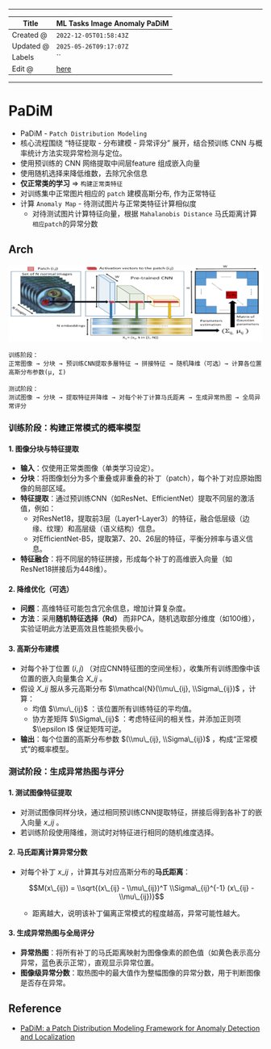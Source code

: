-----

| Title     | ML Tasks Image Anomaly PaDiM                          |
| --------- | ----------------------------------------------------- |
| Created @ | `2022-12-05T01:58:43Z`                                |
| Updated @ | `2025-05-26T09:17:07Z`                                |
| Labels    | \`\`                                                  |
| Edit @    | [here](https://github.com/junxnone/aiwiki/issues/322) |

-----

# PaDiM

  - PaDiM - `Patch Distribution Modeling`
  - 核心流程围绕 “特征提取 - 分布建模 - 异常评分” 展开，结合预训练 CNN 与概率统计方法实现异常检测与定位。
  - 使用预训练的 CNN 网络提取中间层feature 组成嵌入向量
  - 使用随机选择来降低维数，去除冗余信息
  - **仅正常类的学习** =\> `构建正常类特征`
  - 对训练集中正常图片相应的 `patch` 建模高斯分布, 作为正常特征
  - 计算 `Anomaly Map` - 待测试图片与正常类特征计算相似度
      - 对待测试图片计算特征向量，根据 `Mahalanobis Distance` 马氏距离计算`相应patch`的异常分数

## Arch

![image](media/119682f034642649c2910ef49b008d65f6cbd1b6.png)

    训练阶段：
    正常图像 → 分块 → 预训练CNN提取多層特征 → 拼接特征 → 随机降维（可选）→ 计算各位置高斯分布参数(μ, Σ)
    
    测试阶段：
    测试图像 → 分块 → 提取特征并降维 → 对每个补丁计算马氏距离 → 生成异常热图 → 全局异常评分

### 训练阶段：构建正常模式的概率模型

#### 1\. 图像分块与特征提取

  - **输入**：仅使用正常类图像（单类学习设定）。
  - **分块**：将图像划分为多个重叠或非重叠的补丁（patch），每个补丁对应原始图像的局部区域。
  - **特征提取**：通过预训练CNN（如ResNet、EfficientNet）提取不同层的激活值，例如：
      - 对ResNet18，提取前3层（Layer1-Layer3）的特征，融合低层级（边缘、纹理）和高层级（语义结构）信息。
      - 对EfficientNet-B5，提取第7、20、26层的特征，平衡分辨率与语义信息。
  - **特征融合**：将不同层的特征拼接，形成每个补丁的高维嵌入向量（如ResNet18拼接后为448维）。

#### 2\. 降维优化（可选）

  - **问题**：高维特征可能包含冗余信息，增加计算复杂度。
  - **方法**：采用**随机特征选择（Rd）** 而非PCA，随机选取部分维度（如100维），实验证明此方法更高效且性能损失极小。

#### 3\. 高斯分布建模

  - 对每个补丁位置 $(i,j)$ （对应CNN特征图的空间坐标），收集所有训练图像中该位置的嵌入向量集合 $X\_{ij}$ 。
  - 假设 $X\_{ij}$ 服从多元高斯分布 $\\mathcal{N}(\\mu\_{ij}, \\Sigma\_{ij})$ ，计算：
      - 均值 $\\mu\_{ij}$ ：该位置所有训练特征的平均值。
      - 协方差矩阵 $\\Sigma\_{ij}$ ：考虑特征间的相关性，并添加正则项 $\\epsilon I$ 保证矩阵可逆。
  - **输出**：每个位置的高斯分布参数 $(\\mu\_{ij}, \\Sigma\_{ij})$ ，构成“正常模式”的概率模型。

### 测试阶段：生成异常热图与评分

#### 1\. 测试图像特征提取

  - 对测试图像同样分块，通过相同预训练CNN提取特征，拼接后得到各补丁的嵌入向量 $x\_{ij}$ 。
  - 若训练阶段使用降维，测试时对特征进行相同的随机维度选择。

#### 2\. 马氏距离计算异常分数

  - 对每个补丁 $x\_{ij}$ ，计算其与对应高斯分布的**马氏距离**：
    
    $$M(x\_{ij}) = \\sqrt{(x\_{ij} - \\mu\_{ij})^T \\Sigma\_{ij}^{-1}
    (x\_{ij} - \\mu\_{ij})}$$
    
      - 距离越大，说明该补丁偏离正常模式的程度越高，异常可能性越大。

#### 3\. 生成异常热图与全局评分

  - **异常热图**：将所有补丁的马氏距离映射为图像像素的颜色值（如黄色表示高分异常，蓝色表示正常），直观显示异常位置。
  - **图像级异常分数**：取热图中的最大值作为整幅图像的异常分数，用于判断图像是否存在异常。

## Reference

  - [PaDiM: a Patch Distribution Modeling Framework for Anomaly
    Detection and Localization](https://arxiv.org/pdf/2011.08785.pdf)
